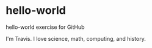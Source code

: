 # hello-world
hello-world exercise for GitHub

I'm Travis. I love science, math, computing, and history.
